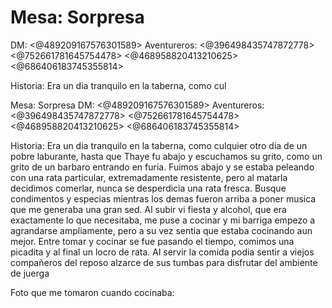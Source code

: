 # Mesa:  Sorpresa
DM: <@489209167576301589> 
Aventureros: <@396498435747872778> <@752661781645754478> <@468958820413210625> <@686406183745355814> 

Historia:
Era un dia tranquilo en la taberna, como cul

Mesa:  Sorpresa
DM: <@489209167576301589> 
Aventureros: <@396498435747872778> <@752661781645754478> <@468958820413210625> <@686406183745355814> 

Historia:
Era un dia tranquilo en la taberna, como culquier otro dia de un pobre laburante, hasta que Thaye fu abajo y escuchamos su grito, como un grito de un barbaro entrando en furia. Fuimos abajo y se estaba peleando con una rata particular, extremadamente resistente, pero al matarla decidimos comerlar, nunca se desperdicia una rata fresca. Busque condimentos y especias mientras los demas fueron arriba a poner musica que me generaba una gran sed. Al subir vi fiesta y alcohol, que era exactamente lo que necesitaba,  me puse a cocinar y mi barriga empezo a agrandarse ampliamente, pero a su vez sentia que estaba cocinando aun mejor. Entre tomar y cocinar se fue pasando el tiempo, comimos una picadita y al final un locro de rata. Al servir la comida podia sentir a viejos compañeros del reposo alzarce de sus tumbas para disfrutar del ambiente de juerga 

Foto que me tomaron cuando cocinaba:

